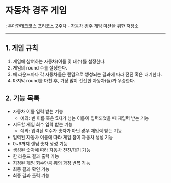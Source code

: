 # 자동차 경주 게임

: 우아한테크코스 프리코스 2주차 - 자동차 경주 게임 미션을 위한 저장소

---

## 1. 게임 규칙

1. 게임에 참여하는 자동차(이름 및 대수)를 설정한다.
2. 게임의 round 수를 설정한다.
3. 매 라운드마다 각 자동차들은 랜덤으로 생성되는 결과에 따라 전진 혹은 대기한다. 
4. 마지막 round를 마친 후, 가장 많이 전진한 자동차(들)가 우승한다.

## 2. 기능 목록

- 자동차 이름 입력 받는 기능
    - 예외: 빈 이름 혹은 5자가 넘는 이름이 입력되었을 때 재입력 받는 기능
- 시도할 게임 회수 입력 받는 기능
    - 예외: 입력된 회수가 숫자가 아닌 경우 재입력 받는 기능
- 입력된 자동차 이름에 따라 게임 참여 자동차 생성 기능
- 0~9까지 랜덤 숫자 생성 기능
- 생성된 숫자에 따라 자동차 전진/대기 기능
- 한 라운드 결과 출력 기능
- 지정된 게임 회수만큼 위의 과정 반복 기능
- 최종 결과 확인 기능
- 최종 결과 출력 기능